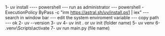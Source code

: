 1- uv install ---- powershell --- run as administrator --- powershell -ExecutionPolicy ByPass -c "irm https://astral.sh/uv/install.ps1 | iex" --- search in window bar --- edit the system enviroment variable --- copy path --- ok 
2- uv --version
3- uv
4- uv init . or uv init (folder name)
5- uv venv
6- .venv\Scripts\activate
7- uv run main.py (file name)